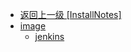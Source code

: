 - [返回上一级 [InstallNotes]](InstallNotes/)
- [image](InstallNotes/image/)
  - [jenkins](InstallNotes/image/jenkins/)
